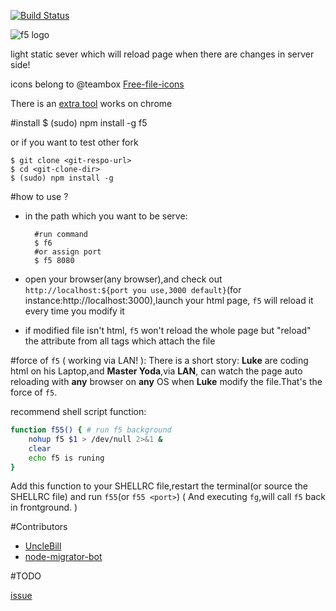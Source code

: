 [![Build Status](https://travis-ci.org/UncleBill/f5.png?branch=master)](https://travis-ci.org/UncleBill/f5)

![f5 logo](http://pic.yupoo.com/island205/CuRETY9c/small.jpg)

 light static sever which will reload page when there are changes in server side!

icons belong to @teambox [Free-file-icons](https://github.com/teambox/Free-file-icons)

There is an [extra tool](https://github.com/UncleBill/crx4f5) works on chrome

#install
    $ (sudo) npm install -g f5

or if you want to test other fork

    $ git clone <git-respo-url>
    $ cd <git-clone-dir>
    $ (sudo) npm install -g

#how to use ?
- in the path which you want to be serve:


        #run command
        $ f6
        #or assign port
        $ f5 8080

- open your browser(any browser),and check out `http://localhost:${port you use,3000 default}`(for instance:http://localhost:3000),launch your html page, `f5` will reload it every time you modify it

- if modified file isn't html, `f5` won't reload the whole page but "reload" the attribute from all tags which attach the file


#force of `f5` ( working via LAN! ):
There is a short story:
**Luke** are coding html on his Laptop,and **Master Yoda**,via **LAN**, can watch the page auto reloading with **any** browser on **any** OS when **Luke** modify the file.That's the force of `f5`.

recommend shell script function:

```sh
function f55() { # run f5 background
    nohup f5 $1 > /dev/null 2>&1 &
    clear
    echo f5 is runing
}
```

Add this function to your SHELLRC file,restart the terminal(or source the SHELLRC file) and run `f55`(or `f55 <port>`)
( And executing `fg`,will call `f5` back in frontground. )

#Contributors

- [UncleBill](https://github.com/UncleBill)
- [node-migrator-bot](https://github.com/node-migrator-bot)

#TODO

[issue](https://github.com/island205/f5/issues?milestone=1&state=open)
